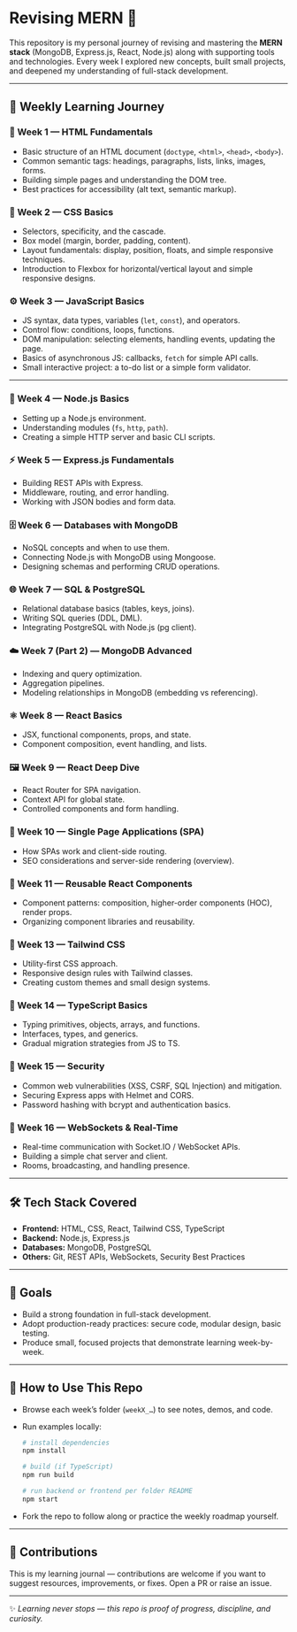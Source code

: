 # Revising MERN 🚀

This repository is my personal journey of revising and mastering the **MERN stack** (MongoDB, Express.js, React, Node.js) along with supporting tools and technologies. Every week I explored new concepts, built small projects, and deepened my understanding of full-stack development.

---

## 📅 Weekly Learning Journey

### 🧩 Week 1 — HTML Fundamentals

* Basic structure of an HTML document (`doctype`, `<html>`, `<head>`, `<body>`).
* Common semantic tags: headings, paragraphs, lists, links, images, forms.
* Building simple pages and understanding the DOM tree.
* Best practices for accessibility (alt text, semantic markup).

### 🎨 Week 2 — CSS Basics

* Selectors, specificity, and the cascade.
* Box model (margin, border, padding, content).
* Layout fundamentals: display, position, floats, and simple responsive techniques.
* Introduction to Flexbox for horizontal/vertical layout and simple responsive designs.

### ⚙️ Week 3 — JavaScript Basics

* JS syntax, data types, variables (`let`, `const`), and operators.
* Control flow: conditions, loops, functions.
* DOM manipulation: selecting elements, handling events, updating the page.
* Basics of asynchronous JS: callbacks, `fetch` for simple API calls.
* Small interactive project: a to-do list or a simple form validator.

---

### 📖 Week 4 — Node.js Basics

* Setting up a Node.js environment.
* Understanding modules (`fs`, `http`, `path`).
* Creating a simple HTTP server and basic CLI scripts.

### ⚡ Week 5 — Express.js Fundamentals

* Building REST APIs with Express.
* Middleware, routing, and error handling.
* Working with JSON bodies and form data.

### 🗄️ Week 6 — Databases with MongoDB

* NoSQL concepts and when to use them.
* Connecting Node.js with MongoDB using Mongoose.
* Designing schemas and performing CRUD operations.

### 🌐 Week 7 — SQL & PostgreSQL

* Relational database basics (tables, keys, joins).
* Writing SQL queries (DDL, DML).
* Integrating PostgreSQL with Node.js (pg client).

### ☁️ Week 7 (Part 2) — MongoDB Advanced

* Indexing and query optimization.
* Aggregation pipelines.
* Modeling relationships in MongoDB (embedding vs referencing).

### ⚛️ Week 8 — React Basics

* JSX, functional components, props, and state.
* Component composition, event handling, and lists.

### 🖼️ Week 9 — React Deep Dive

* React Router for SPA navigation.
* Context API for global state.
* Controlled components and form handling.

### 📱 Week 10 — Single Page Applications (SPA)

* How SPAs work and client-side routing.
* SEO considerations and server-side rendering (overview).

### 🎨 Week 11 — Reusable React Components

* Component patterns: composition, higher-order components (HOC), render props.
* Organizing component libraries and reusability.

### 💅 Week 13 — Tailwind CSS

* Utility-first CSS approach.
* Responsive design rules with Tailwind classes.
* Creating custom themes and small design systems.

### 📝 Week 14 — TypeScript Basics

* Typing primitives, objects, arrays, and functions.
* Interfaces, types, and generics.
* Gradual migration strategies from JS to TS.

### 🔐 Week 15 — Security

* Common web vulnerabilities (XSS, CSRF, SQL Injection) and mitigation.
* Securing Express apps with Helmet and CORS.
* Password hashing with bcrypt and authentication basics.

### 📡 Week 16 — WebSockets & Real-Time

* Real-time communication with Socket.IO / WebSocket APIs.
* Building a simple chat server and client.
* Rooms, broadcasting, and handling presence.

---

## 🛠️ Tech Stack Covered

* **Frontend:** HTML, CSS, React, Tailwind CSS, TypeScript
* **Backend:** Node.js, Express.js
* **Databases:** MongoDB, PostgreSQL
* **Others:** Git, REST APIs, WebSockets, Security Best Practices

---

## 🎯 Goals

* Build a strong foundation in full-stack development.
* Adopt production-ready practices: secure code, modular design, basic testing.
* Produce small, focused projects that demonstrate learning week-by-week.

---

## 🌟 How to Use This Repo

* Browse each week’s folder (`weekX_…`) to see notes, demos, and code.
* Run examples locally:

  ```bash
  # install dependencies
  npm install

  # build (if TypeScript)
  npm run build

  # run backend or frontend per folder README
  npm start
  ```
* Fork the repo to follow along or practice the weekly roadmap yourself.

---

## 🤝 Contributions

This is my learning journal — contributions are welcome if you want to suggest resources, improvements, or fixes. Open a PR or raise an issue.

---

✨ *Learning never stops — this repo is proof of progress, discipline, and curiosity.*
